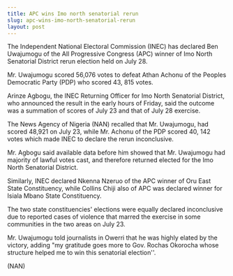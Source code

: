 ```yaml
---
title: APC wins Imo north senatorial rerun
slug: apc-wins-imo-north-senatorial-rerun
layout: post
---
```


The Independent National Electoral Commission (INEC) has declared Ben Uwajumogu of the All Progressive Congress (APC) winner of Imo North Senatorial District rerun election held on July 28.

Mr. Uwajumogu scored 56,076 votes to defeat Athan Achonu of the Peoples Democratic Party (PDP) who scored 43, 815 votes.

Arinze Agbogu, the INEC Returning Officer for Imo North Senatorial District, who announced the result in the early hours of Friday, said the outcome was a summation of scores of July 23 and that of July 28 exercise.

The News Agency of Nigeria (NAN) recalled that Mr. Uwajumogu, had scored 48,921 on July 23, while Mr. Achonu of the PDP scored 40, 142 votes which made INEC to declare the rerun inconclusive.

Mr. Agbogu said available data before him showed that Mr. Uwajumogu had majority of lawful votes cast, and therefore returned elected for the Imo North Senatorial District.

Similarly, INEC declared Nkenna Nzeruo of the APC winner of Oru East State Constituency, while Collins Chiji also of APC was declared winner for Isiala Mbano State Constituency.

The two state constituencies' elections were equally declared inconclusive due to reported cases of violence that marred the exercise in some communities in the two areas on July 23.

Mr. Uwajumogu told journalists in Owerri that he was highly elated by the victory, adding "my gratitude goes more to Gov. Rochas Okorocha whose structure helped me to win this senatorial election''.

(NAN)
